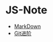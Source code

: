 # JS-Note
- [MarkDown](https://github.com/WEB-qq-635678224/JS-Note/blob/master/MarkDown.md)
- [Git进阶](https://github.com/WEB-qq-635678224/JS-Note/blob/master/Git%E8%BF%9B%E9%98%B6.md)
